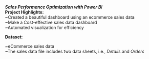 ***Sales Performance Optimization with Power BI***<br>
**Project Highlights:**<br>
~Created a beautiful dashboard using an ecommerce sales data<br>
~Make a Cost-effective sales data dashboard <br>
~Automated visualization for efficiency<br>

**Dataset:**<br>

~eCommerce sales data<br>
~The sales data file includes two data sheets, i.e., *Details* and *Orders*
